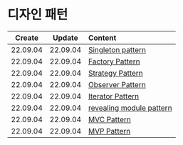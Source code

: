# 디자인 패턴
|Create|Update|Content|
|:-:|:-:|:--|
|22.09.04|22.09.04|[Singleton pattern](./singletonPattern.md)|
|22.09.04|22.09.04|[Factory Pattern](./factoryPattern.md)|
|22.09.04|22.09.04|[Strategy Pattern](./strategyPattern.md)|
|22.09.04|22.09.04|[Observer Pattern](./observerPattern.md)|
|22.09.04|22.09.04|[Iterator Pattern](./iteratorPattern.md)|
|22.09.04|22.09.04|[revealing module pattern](./revealingmodule.md)|
|22.09.04|22.09.04|[MVC Pattern](./mvc.md)|
|22.09.04|22.09.04|[MVP Pattern](./mvp.md)|
